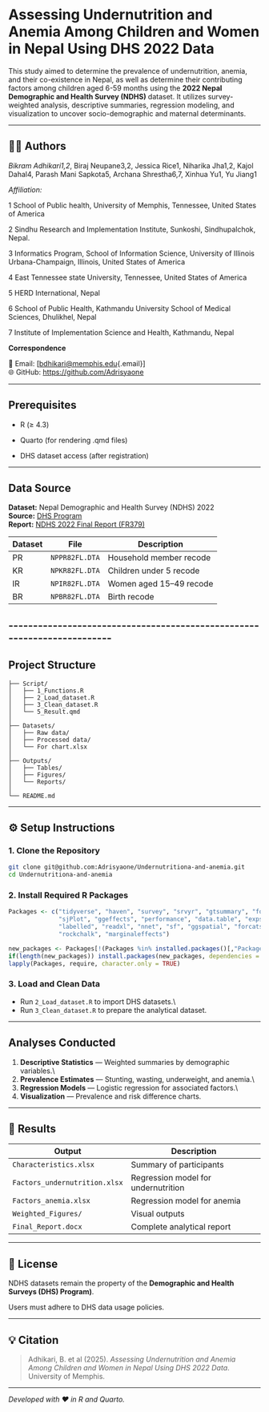 # Assessing Undernutrition and Anemia Among Children and Women in Nepal Using DHS 2022 Data

This study aimed to determine the prevalence of undernutrition, anemia, and their co-existence in Nepal, as well as determine their contributing factors among children aged 6-59 months using the **2022 Nepal Demographic and Health Survey (NDHS)** dataset. It utilizes survey-weighted analysis, descriptive summaries, regression modeling, and visualization to uncover socio-demographic and maternal determinants.

------------------------------------------------------------------------

## 🧑‍💻 Authors

*Bikram Adhikari1,2*, Biraj Neupane3,2, Jessica Rice1, Niharika Jha1,2, Kajol Dahal4, Parash Mani Sapkota5, Archana Shrestha6,7, Xinhua Yu1, Yu Jiang1

*Affiliation:*

1 School of Public health, University of Memphis, Tennessee, United States of America

2 Sindhu Research and Implementation Institute, Sunkoshi, Sindhupalchok, Nepal.

3 Informatics Program, School of Information Science, University of Illinois Urbana-Champaign, Illinois, United States of America

4 East Tennessee state University, Tennessee, United States of America

5 HERD International, Nepal

6 School of Public Health, Kathmandu University School of Medical Sciences, Dhulikhel, Nepal

7 Institute of Implementation Science and Health, Kathmandu, Nepal

**Correspondence**

📧 Email: [[bdhikari\@memphis.edu](mailto:your_email@example.com){.email}]\
🌐 GitHub: <https://github.com/Adrisyaone>

------------------------------------------------------------------------

## Prerequisites

-   R (≥ 4.3)

-   Quarto (for rendering .qmd files)

-   DHS dataset access (after registration)

------------------------------------------------------------------------

## Data Source

**Dataset:** Nepal Demographic and Health Survey (NDHS) 2022\
**Source:** [DHS Program](https://dhsprogram.com/data/dataset/Nepal_Standard-DHS_2022.cfm?flag=0)\
**Report:** [NDHS 2022 Final Report (FR379)](https://dhsprogram.com/pubs/pdf/FR379/FR379.pdf)

| Dataset | File           | Description             |
|---------|----------------|-------------------------|
| PR      | `NPPR82FL.DTA` | Household member recode |
| KR      | `NPKR82FL.DTA` | Children under 5 recode |
| IR      | `NPIR82FL.DTA` | Women aged 15–49 recode |
| BR      | `NPBR82FL.DTA` | Birth recode            |

## ------------------------------------------------------------------------

## Project Structure

```         
├── Script/
│   ├── 1_Functions.R
│   ├── 2_Load_dataset.R
│   ├── 3_Clean_dataset.R
│   └── 5_Result.qmd
│
├── Datasets/
│   ├── Raw data/
│   ├── Processed data/
│   └── For chart.xlsx
│
├── Outputs/
│   ├── Tables/
│   ├── Figures/
│   └── Reports/
│
└── README.md
```

------------------------------------------------------------------------

## ⚙️ Setup Instructions

### 1. Clone the Repository

``` bash
git clone git@github.com:Adrisyaone/Undernutritiona-and-anemia.git
cd Undernutritiona-and-anemia
```

### 2. Install Required R Packages

``` r
Packages <- c("tidyverse", "haven", "survey", "srvyr", "gtsummary", "foreign",
              "sjPlot", "ggeffects", "performance", "data.table", "expss", 
              "labelled", "readxl", "nnet", "sf", "ggspatial", "forcats", 
              "rockchalk", "marginaleffects")

new_packages <- Packages[!(Packages %in% installed.packages()[,"Package"])]
if(length(new_packages)) install.packages(new_packages, dependencies = TRUE)
lapply(Packages, require, character.only = TRUE)
```

### 3. Load and Clean Data

-   Run `2_Load_dataset.R` to import DHS datasets.\
-   Run `3_Clean_dataset.R` to prepare the analytical dataset.

------------------------------------------------------------------------

## Analyses Conducted

1.  **Descriptive Statistics** — Weighted summaries by demographic variables.\
2.  **Prevalence Estimates** — Stunting, wasting, underweight, and anemia.\
3.  **Regression Models** — Logistic regression for associated factors.\
4.  **Visualization** — Prevalence and risk difference charts.

------------------------------------------------------------------------

## 🧾 Results

| Output                        | Description                         |
|-------------------------------|-------------------------------------|
| `Characteristics.xlsx`        | Summary of participants             |
| `Factors_undernutrition.xlsx` | Regression model for undernutrition |
| `Factors_anemia.xlsx`         | Regression model for anemia         |
| `Weighted_Figures/`           | Visual outputs                      |
| `Final_Report.docx`           | Complete analytical report          |

------------------------------------------------------------------------

## 📜 License

NDHS datasets remain the property of the **Demographic and Health Surveys (DHS) Program)**.

Users must adhere to DHS data usage policies.

------------------------------------------------------------------------

## 💡 Citation

> Adhikari, B. et al (2025). *Assessing Undernutrition and Anemia Among Children and Women in Nepal Using DHS 2022 Data*. University of Memphis.

------------------------------------------------------------------------

*Developed with ❤️ in R and Quarto.*

